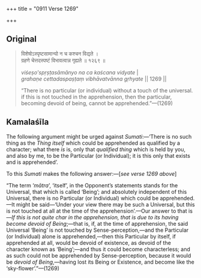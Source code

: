 +++
title = "0911 Verse 1269"

+++
## Original 
>
> विशेषोऽस्पृष्टसामान्यो न च कश्चन विद्यते ।  
> ग्रहणे चेत्तदस्पष्टं विभावत्वान्न गृह्यते ॥ १२६९ ॥ 
>
> *viśeṣo'spṛṣṭasāmānyo na ca kaścana vidyate* \|  
> *grahaṇe cettadaspaṣṭaṃ vibhāvatvānna gṛhyate* \|\| 1269 \|\| 
>
> “There is no particular (or individual) without a touch of the universal. if this is not touched in the apprehension, then the particular, becoming devoid of being, cannot be apprehended.”—(1269)



## Kamalaśīla

The following argument might be urged against *Sumati*:—‘There is no such thing as the *Thing itself* which could be apprehended as qualified by a character; what there *is* is, only that *qualified thing* which is held by you, and also by me, to be the Particular (or Individual); it is this only that exists and is apprehended’.

To this *Sumati* makes the following answer:—[*see verse 1269 above*]

“The term ‘*mātra*’, ‘itself’, in the Opponent’s statements stands for the Universal, that which is called ‘Being’; and absolutely independent of this Universal, there is no Particular (or Individual) which could be apprehended.—It might be said—‘Under your view there may be such a Universal, but this is not touched at all at the time of the apprehension’.—Our answer to that is—*If this is not quite char in the apprehension, that is due to its having become devoid of Being*;—that is, if, at the time of apprehension, the said Universal ‘Being’ is not touched by Sense-perception,—and the Particular (or Individual) alone is apprehended,—then this Particular by itself, if apprehended at all, would be devoid of existence, as devoid of the character known as ‘Being’;—and thus it could become characterless; and as such could not be apprehended by Sense-perception, because it would be *devoid of Being*,—having lost its Being or Existence, and become like the ‘sky-flower’.”—(1269)


